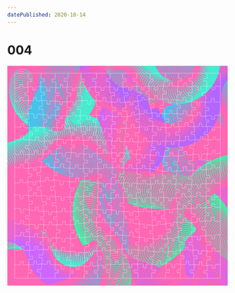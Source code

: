 ```yaml
---
datePublished: 2020-10-14
---
```


# 004

![canvas](result/004_bhx-wni-eri-qgn-hyx_rpv-wzk-yiv-phv.png?raw=true)
